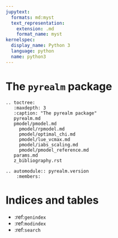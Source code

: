 ```yaml
---
jupytext:
  formats: md:myst
  text_representation:
    extension: .md
    format_name: myst
kernelspec:
  display_name: Python 3
  language: python
  name: python3
---
```




# The `pyrealm` package

```{eval-rst}
.. toctree:
   :maxdepth: 3
   :caption: "The pyrealm package"
   pyrealm.md
   pmodel/pmodel.md
     pmodel/rpmodel.md
     pmodel/optimal_chi.md
     pmodel/lue_vcmax.md
     pmodel/iabs_scaling.md
     pmodel/pmodel_reference.md
   params.md
   z_bibliography.rst
```

```{eval-rst}
.. automodule:: pyrealm.version
    :members:
```


Indices and tables
==================

* :ref:`genindex`
* :ref:`modindex`
* :ref:`search`
